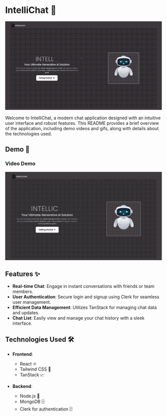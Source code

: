 # IntelliChat 🌟
![IntelliChat Demo GIF](./frontend/public/intelliGIF.gif)

Welcome to IntelliChat, a modern chat application designed with an intuitive user interface and robust features. This README provides a brief overview of the application, including demo videos and gifs, along with details about the technologies used.

## Demo 🎥

### Video Demo
[![IntelliChat Video Demo](/frontend/public/image.png)](https://www.youtube.com/watch?v=z2s2T8kyn7A)

## Features ✨

- **Real-time Chat**: Engage in instant conversations with friends or team members.
- **User Authentication**: Secure login and signup using Clerk for seamless user management.
- **Efficient Data Management**: Utilizes TanStack for managing chat data and updates.
- **Chat List**: Easily view and manage your chat history with a sleek interface.

## Technologies Used 🛠️

- **Frontend**: 
  - React ⚛️
  - Tailwind CSS 🎨
  - TanStack 📈

- **Backend**:
  - Node.js 🚀
  - MongoDB 🗄️
  - Clerk for authentication 🗄️
